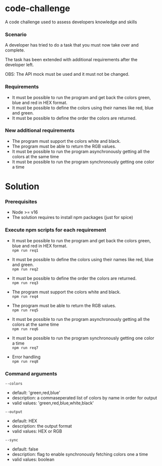 # code-challenge
A code challenge used to assess developers knowledge and skills

### Scenario
A developer has tried to do a task that you must now take over and complete.

The task has been extended with additional requirements after the developer left.

OBS: The API mock must be used and it must not be changed.

### Requirements
- It must be possible to run the program and get back the colors green, blue and red in HEX format.
- It must be possible to define the colors using their names like red, blue and green.
- It must be possible to define the order the colors are returned.

### New additional requirements
- The program must support the colors white and black.
- The program must be able to return the RGB values.
- It must be possible to run the program asynchronously getting all the colors at the same time
- It must be possible to run the program synchronously getting one color a time

# Solution

### Prerequisites
- Node >= v16
- The solution requires to install npm packages (just for spice)

### Execute npm scripts for each requirement
- It must be possible to run the program and get back the colors green, blue and red in HEX format.\
`npm run req1`

- It must be possible to define the colors using their names like red, blue and green.\
`npm run req2`

- It must be possible to define the order the colors are returned.\
`npm run req3`

- The program must support the colors white and black.\
`npm run req4`

- The program must be able to return the RGB values.\
`npm run req5`

- It must be possible to run the program asynchronously getting all the colors at the same time\
`npm run req6`

- It must be possible to run the program synchronously getting one color a time\
`npm run req7`

- Error handling\
`npm run req8`


### Command arguments

`--colors`
- default: 'green,red,blue'
- description: a commaseperated list of colors by name in order for output
- valid values: 'green,red,blue,white,black'

`--output`
- default: HEX
- description: the output format 
- valid values: HEX or RGB

`--sync`
- default: false
- description: flag to enable synchronously fetching colors one a time
- valid values: boolean